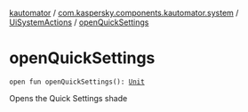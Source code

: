 [kautomator](../../index.md) / [com.kaspersky.components.kautomator.system](../index.md) / [UiSystemActions](index.md) / [openQuickSettings](./open-quick-settings.md)

# openQuickSettings

`open fun openQuickSettings(): `[`Unit`](https://kotlinlang.org/api/latest/jvm/stdlib/kotlin/-unit/index.html)

Opens the Quick Settings shade

